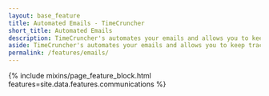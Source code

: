 ```yaml
---
layout: base_feature
title: Automated Emails - TimeCruncher
short_title: Automated Emails
description: TimeCruncher's automates your emails and allows you to keep track of how engaged your users are.
aside: TimeCruncher's automates your emails and allows you to keep track of how engaged your users are.
permalink: /features/emails/
---
```

<div class="row">
  {% include mixins/page_feature_block.html features=site.data.features.communications %}
<div>

